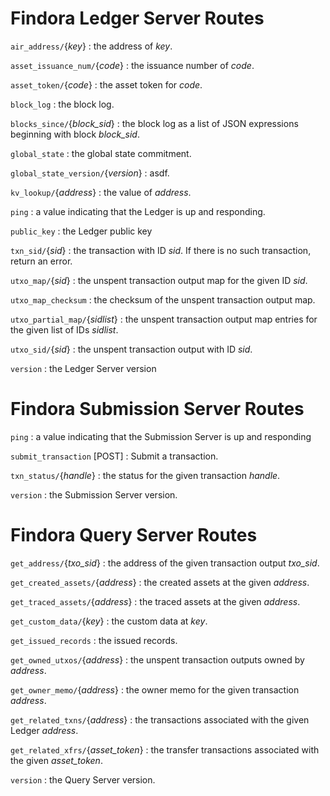 # Findora Ledger Server Routes

``air_address/``{*key*}
: the address of *key*.

``asset_issuance_num/``{*code*}
: the issuance number of *code*.

``asset_token/``{*code*}
: the asset token for *code*.

``block_log``
: the block log.

``blocks_since/``{*block_sid*}
: the block log as a list of JSON expressions beginning with block *block_sid*.

``global_state``
: the global state commitment.

``global_state_version/``{*version*}
: asdf.

``kv_lookup/``{*address*}
: the value of *address*.

``ping``
: a value indicating that the Ledger is up and responding.

``public_key``
: the Ledger public key

``txn_sid/``{*sid*}
: the transaction with ID *sid*. If there is no such transaction, return an error.

``utxo_map/``{*sid*}
: the unspent transaction output map for the given ID *sid*.

``utxo_map_checksum``
: the checksum of the unspent transaction output map.

``utxo_partial_map/``{*sidlist*}
: the unspent transaction output map entries for the given list of IDs *sidlist*.

``utxo_sid/``{*sid*}
: the unspent transaction output with ID *sid*.

``version``
: the Ledger Server version

# Findora Submission Server Routes

``ping``
: a value indicating that the Submission Server is up and responding

``submit_transaction`` [POST]
: Submit a transaction.

``txn_status/``{*handle*}
: the status for the given transaction *handle*.

``version``
: the Submission Server version.

# Findora Query Server Routes

``get_address/``{*txo_sid*}
: the address of the given transaction output *txo_sid*.

``get_created_assets/``{*address*}
: the created assets at the given *address*.

``get_traced_assets/``{*address*}
: the traced assets at the given *address*.

``get_custom_data/``{*key*}
: the custom data at *key*.

``get_issued_records``
: the issued records.

``get_owned_utxos/``{*address*}
: the unspent transaction outputs owned by *address*.

``get_owner_memo/``{*address*}
: the owner memo for the given transaction *address*.

``get_related_txns/``{*address*}
: the transactions associated with the given Ledger *address*.

``get_related_xfrs/``{*asset_token*}
: the transfer transactions associated with the given *asset_token*.

``version``
: the Query Server version.
